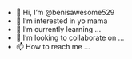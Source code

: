 - 👋 Hi, I’m @benisawesome529
- 👀 I’m interested in yo mama
- 🌱 I’m currently learning ...
- 💞️ I’m looking to collaborate on ...
- 📫 How to reach me ...

<!---
benisawesome529/benisawesome529 is a ✨ special ✨ repository because its `README.md` (this file) appears on your GitHub profile.
You can click the Preview link to take a look at your changes.
--->
